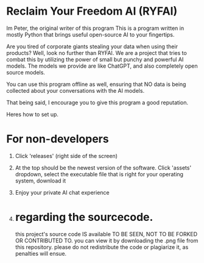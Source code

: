 # Reclaim Your Freedom AI (RYFAI)

Im Peter, the original writer of this program
This is a program written in mostly Python that brings useful open-source AI to your fingertips.

Are you tired of corporate giants stealing your data when using their products? Well, look no further than RYFAI. We are a project that tries to combat this
by utilizing the power of small but punchy and powerful AI models. The models we provide are like ChatGPT, and also completely open source models.

You can use this program offline as well, ensuring that NO data is being collected about your conversations with the AI models. 

That being said, I encourage you to give this program a good reputation.

Heres how to set up.

# For non-developers
1. Click 'releases' (right side of the screen)
2. At the top should be the newest version of the software. Click 'assets' dropdown, select the executable file that is right for your operating system, download it
3. Enjoy your private AI chat experience

4. # regarding the sourcecode.
   this project's source code IS available TO BE SEEN, NOT TO BE FORKED OR CONTRIBUTED TO. you can view it by downloading the .png file from this repository. please do not redistribute the code or plagiarize it, as penalties will ensue.

